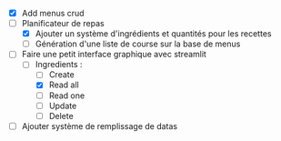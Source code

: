 - [x] Add menus crud
- [ ] Planificateur de repas
  - [x] Ajouter un système d'ingrédients et quantités pour les recettes
  - [ ] Génération d'une liste de course sur la base de menus
- [ ] Faire une petit interface graphique avec streamlit
  - [ ] Ingredients :
    - [ ] Create
    - [x] Read all
    - [ ] Read one
    - [ ] Update
    - [ ] Delete
- [ ] Ajouter système de remplissage de datas